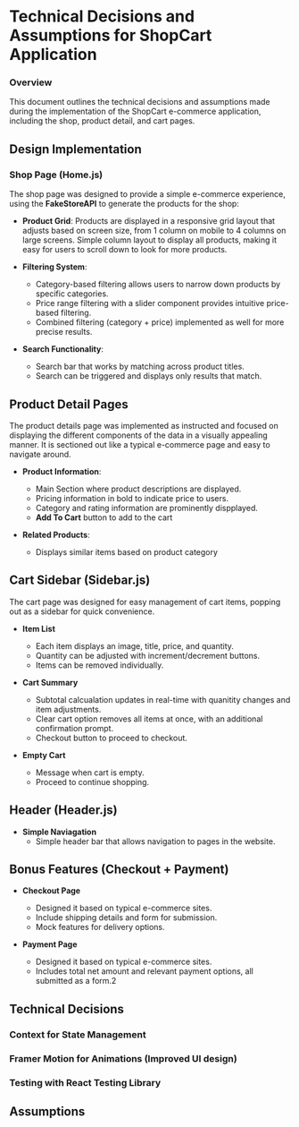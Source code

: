 
# Technical Decisions and Assumptions for ShopCart Application

### Overview
This document outlines the technical decisions and assumptions made during the implementation of the ShopCart e-commerce application, including the shop, product detail, and cart pages.

## Design Implementation

### Shop Page (Home.js)
The shop page was designed to provide a simple e-commerce experience, using the **FakeStoreAPI** to generate the products for the shop:

- **Product Grid**: Products are displayed in a responsive grid layout that adjusts based on screen size, from 1 column on mobile to 4 columns on large screens. Simple column layout to display all products, making it easy for users to scroll down to look for more products.
- **Filtering System**:
    * Category-based filtering allows users to narrow down products by specific categories.
    * Price range filtering with a slider component provides intuitive price-based filtering.
    * Combined filtering (category + price) implemented as well for more precise results.

- **Search Functionality**:
    * Search bar that works by matching across product titles.
    * Search can be triggered and displays only results that match.

## Product Detail Pages
The product details page was implemented as instructed and focused on displaying the different components of the data in a visually appealing manner. It is sectioned out like a typical e-commerce page and easy to navigate around.

- **Product Information**:
    * Main Section where product descriptions are displayed.
    * Pricing information in bold to indicate price to users.
    * Category and rating information are prominently dispplayed.
    * **Add To Cart** button to add to the cart

- **Related Products**:
    * Displays similar items based on product category

## Cart Sidebar (Sidebar.js)
The cart page was designed for easy management of cart items, popping out as a sidebar for quick convenience.

- **Item List**
    * Each item displays an image, title, price, and quantity.
    * Quantity can be adjusted with increment/decrement buttons.
    * Items can be removed individually.

- **Cart Summary**
    * Subtotal calcualation updates in real-time with quanitity changes and item adjustments.
    * Clear cart option removes all items at once, with an additional confirmation prompt.
    * Checkout button to proceed to checkout.

- **Empty Cart**
    * Message when cart is empty.
    * Proceed to continue shopping.

## Header (Header.js)

- **Simple Naviagation**
    * Simple header bar that allows navigation to pages in the website.


## Bonus Features (Checkout + Payment)

- **Checkout Page**
    * Designed it based on typical e-commerce sites.
    * Include shipping details and form for submission.
    * Mock features for delivery options.

- **Payment Page**
    * Designed it based on typical e-commerce sites.
    * Includes total net amount and relevant payment options, all submitted as a form.2


## Technical Decisions

### Context for State Management

### Framer Motion for Animations (Improved UI design)

### Testing with React Testing Library

## Assumptions


